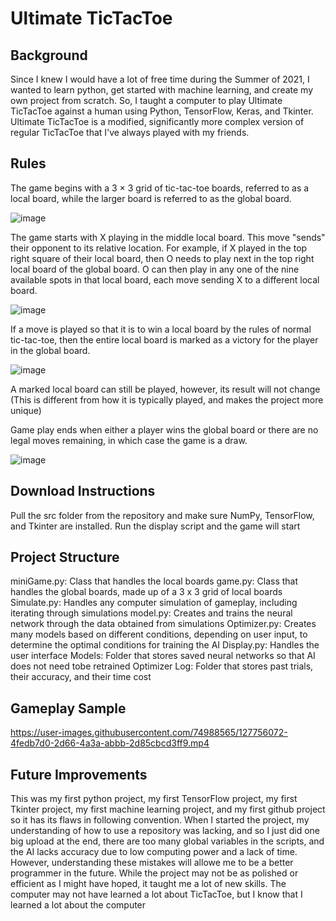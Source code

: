 # Ultimate TicTacToe #
## Background ##
Since I knew I would have a lot of free time during the Summer of 2021, I wanted to learn python, get started with machine learning, and create my own project from scratch.  So, I taught a computer to play Ultimate TicTacToe against a human using Python, TensorFlow, Keras, and Tkinter.  Ultimate TicTacToe is a modified, significantly more complex version of regular TicTacToe that I've always played with my friends.
## Rules ##
The game begins with a 3 × 3 grid of tic-tac-toe boards, referred to as a local board, while the larger board is referred to as the global board.

![image](https://user-images.githubusercontent.com/74988565/127755486-9ebe13e8-8a66-4321-beda-e8bbea307df7.png)

The game starts with X playing in the middle local board. This move "sends" their opponent to its relative location. For example, if X played in the top right square of their local board, then O needs to play next in the top right local board of the global board. O can then play in any one of the nine available spots in that local board, each move sending X to a different local board.

![image](https://user-images.githubusercontent.com/74988565/127755590-49a73ca4-e658-4978-9d85-9141ee6b3bdd.png)

If a move is played so that it is to win a local board by the rules of normal tic-tac-toe, then the entire local board is marked as a victory for the player in the global board.

![image](https://user-images.githubusercontent.com/74988565/127755580-a33f6022-761b-412f-8c9f-cfbfb00f3c29.png)

A marked local board can still be played, however, its result will not change (This is different from how it is typically played, and makes the project more unique)

Game play ends when either a player wins the global board or there are no legal moves remaining, in which case the game is a draw.

![image](https://user-images.githubusercontent.com/74988565/127755586-93234d78-b475-4acd-873f-b4c9c4aec7a4.png)

## Download Instructions ##
Pull the src folder from the repository and make sure NumPy, TensorFlow, and Tkinter are installed.  Run the display script and the game will start

## Project Structure ##
miniGame.py: Class that handles the local boards
game.py: Class that handles the global boards, made up of a 3 x 3 grid of local boards
Simulate.py: Handles any computer simulation of gameplay, including iterating through simulations
model.py: Creates and trains the neural network through the data obtained from simulations
Optimizer.py: Creates many models based on different conditions, depending on user input, to determine the optimal conditions for training the AI
Display.py: Handles the user interface
Models: Folder that stores saved neural networks so that AI does not need tobe retrained
Optimizer Log: Folder that stores past trials, their accuracy, and their time cost

## Gameplay Sample ##

https://user-images.githubusercontent.com/74988565/127756072-4fedb7d0-2d66-4a3a-abbb-2d85cbcd3ff9.mp4

## Future Improvements ##
This was my first python project, my first TensorFlow project, my first Tkinter project, my first machine learning project, and my first github project so it has its flaws in following convention.  When I started the project, my understanding of how to use a repository was lacking, and so I just did one big upload at the end, there are too many global variables in the scripts, and the AI lacks accuracy due to low computing power and a lack of time.  However, understanding these mistakes will allowe me to be a better programmer in the future.  While the project may not be as polished or efficient as I might have hoped, it taught me a lot of new skills.  The computer may not have learned a lot about TicTacToe, but I know that I learned a lot about the computer



